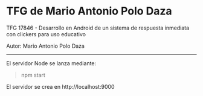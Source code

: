# TFG de Mario Antonio Polo Daza
TFG 17846 - Desarrollo en Android de un sistema de respuesta inmediata con clickers para uso educativo

Autor: Mario Antonio Polo Daza

-------------------------------------------------------------

El servidor Node se lanza mediante:

> npm start

El servidor se crea en http://localhost:9000